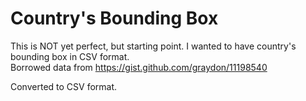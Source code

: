 # Country's Bounding Box 
This is NOT yet perfect, but starting point. 
I wanted to have country's bounding box in CSV format.  
Borrowed data from https://gist.github.com/graydon/11198540

Converted to CSV format.

